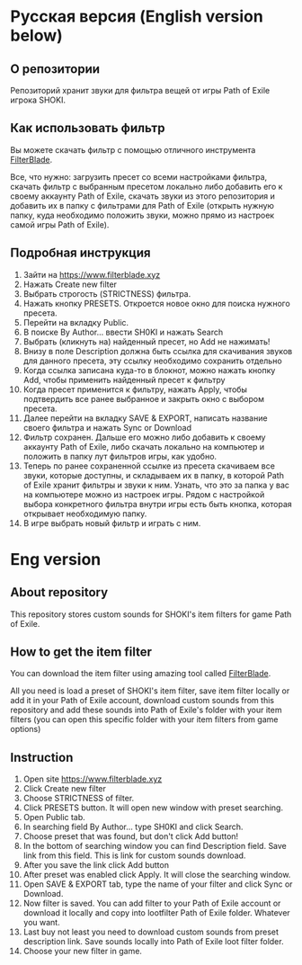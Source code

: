 # Русская версия (English version below)
## О репозитории
Репозиторий хранит звуки для фильтра вещей от игры Path of Exile игрока SHOKI.

## Как использовать фильтр
Вы можете скачать фильтр с помощью отличного инструмента [FilterBlade](https://www.filterblade.xyz/).

Все, что нужно: загрузить пресет со всеми настройками фильтра, скачать фильтр с выбранным пресетом локально либо добавить его к своему аккаунту Path of Exile, скачать звуки из этого репозитория и добавить их в папку с фильтрами для Path of Exile (открыть нужную папку, куда необходимо положить звуки, можно прямо из настроек самой игры Path of Exile).

## Подробная инструкция
1. Зайти на https://www.filterblade.xyz
2. Нажать Create new filter
3. Выбрать строгость (STRICTNESS) фильтра.
4. Нажать кнопку PRESETS. Откроется новое окно для поиска нужного пресета.
5. Перейти на вкладку Public.
6. В поиске By Author... ввести SH0KI и нажать Search
7. Выбрать (кликнуть на) найденный пресет, но Add не нажимать!
8. Внизу в поле Description должна быть ссылка для скачивания звуков для данного пресета, эту ссылку необходимо сохранить отдельно
9. Когда ссылка записана куда-то в блокнот, можно нажать кнопку Add, чтобы применить найденный пресет к фильтру
10. Когда пресет применится к фильтру, нажать Apply, чтобы подтвердить все ранее выбранное и закрыть окно с выбором пресета.
11. Далее перейти на вкладку SAVE & EXPORT, написать название своего фильтра и нажать Sync or Download
12. Фильтр сохранен. Дальше его можно либо добавить к своему аккаунту Path of Exile, либо скачать локально на компьютер и положить в папку лут фильтров игры, как удобно.
13. Теперь по ранее сохраненной ссылке из пресета скачиваем все звуки, которые доступны, и складываем их в папку, в которой Path of Exile хранит фильтры и звуки к ним. Узнать, что это за папка у вас на компьютере можно из настроек игры. Рядом с настройкой выбора конкретного фильтра внутри игры есть быть кнопка, которая открывает необходимую папку.
14. В игре выбрать новый фильтр и играть с ним.

# Eng version
## About repository
This repository stores custom sounds for SHOKI's item filters for game Path of Exile.

## How to get the item filter
You can download the item filter using amazing tool called [FilterBlade](https://www.filterblade.xyz/).

All you need is load a preset of SHOKI's item filter, save item filter locally or add it in your Path of Exile account, download custom sounds from this repository and add these sounds into Path of Exile's folder with your item filters (you can open this specific folder with your item filters from game options)

## Instruction
1. Open site https://www.filterblade.xyz
2. Click Create new filter
3. Choose STRICTNESS of filter.
4. Click PRESETS button. It will open new window with preset searching.
5. Open Public tab.
6. In searching field By Author... type SH0KI and click Search.
7. Choose preset that was found, but don't click Add button!
8. In the bottom of searching window you can find Description field. Save link from this field. This is link for custom sounds download.
9. After you save the link click Add button
10. After preset was enabled click Apply. It will close the searching window.
11. Open SAVE & EXPORT tab, type the name of your filter and click Sync or Download.
12. Now filter is saved. You can add filter to your Path of Exile account or download it locally and copy into lootfilter Path of Exile folder. Whatever you want.
13. Last buy not least you need to download custom sounds from preset description link. Save sounds locally into Path of Exile loot filter folder.
14. Choose your new filter in game.